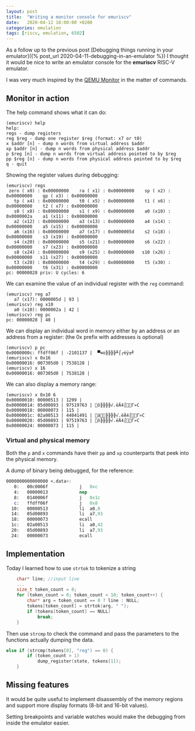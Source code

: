 ```yaml
---
layout: post
title:  "Writing a monitor console for emuriscv"
date:   2020-04-12 10:00:00 +0200
categories: emulation
tags: [riscv, emulation, 6502]
---
```


As a follow up to the previous post [Debugging things running in your emulator]({% post_url 2020-04-11-debugging-in-an-emulator %}) I thought it would be nice to write an emulator console for the **emuriscv** RISC-V emulator.

I was very much inspired by the [QEMU Monitor](https://en.wikibooks.org/wiki/QEMU/Monitor) in the matter of commands.

## Monitor in action
The help command shows what it can do:

```
(emuriscv) help
help:
regs - dump registers
reg $reg - dump one register $reg (format: x7 or t0)
x $addr [n] - dump n words from virtual address $addr
xp $addr [n] - dump n words from physical address $addr
p $reg [n] - dump n words from virtual address pointed to by $reg
pp $reg [n] - dump n words from physical address pointed to by $reg
q - quit
```

Showing the register values during debugging:

```
(emuriscv) regs
 zero ( x0) : 0x00000000    ra ( x1) : 0x00000000    sp ( x2) : 0x00000000    gp ( x3) : 0x00000000
   tp ( x4) : 0x00000000    t0 ( x5) : 0x00000000    t1 ( x6) : 0x00000000    t2 ( x7) : 0x00000000
   s0 ( x8) : 0x00000000    s1 ( x9) : 0x00000000    a0 (x10) : 0x0000002a    a1 (x11) : 0x00000000
   a2 (x12) : 0x00000000    a3 (x13) : 0x00000000    a4 (x14) : 0x00000000    a5 (x15) : 0x00000000
   a6 (x16) : 0x00000000    a7 (x17) : 0x0000005d    s2 (x18) : 0x00000000    s3 (x19) : 0x00000000
   s4 (x20) : 0x00000000    s5 (x21) : 0x00000000    s6 (x22) : 0x00000000    s7 (x23) : 0x00000000
   s8 (x24) : 0x00000000    s9 (x25) : 0x00000000   s10 (x26) : 0x00000000   s11 (x27) : 0x00000000
   t3 (x28) : 0x00000000    t4 (x29) : 0x00000000    t5 (x30) : 0x00000000    t6 (x31) : 0x00000000
pc: 00000028 priv: U cycles: 6
```

We can examine the value of an individual register with the `reg` command:
```
(emuriscv) reg a7
   a7 (x17): 0000005d | 93 |
(emuriscv) reg x10
   a0 (x10): 0000002a | 42 |
(emuriscv) reg pc
pc: 00000028 | 40 |
```

We can display an individual word in memory either by an address or an address from a register: (the 0x prefix with addresses is optional)

```
(emuriscv) p pc
0x0000000c: ffdff06f | -2101137 |  ▀≡o╠╠╠╠╨⌠┌èÿ±╝
(emuriscv) x 0x16
0x00000016: 007305d0 | 7538128 |
(emuriscv) x 16
0x00000016: 007305d0 | 7538128 |
```

We can also display a memory range:

```
(emuriscv) x 0x10 6
0x00000010: 00000513 | 1299 |
0x00000014: 05d00893 | 97519763 | ô╠╠╠╠√.ëÄ4⌠Γ»C
0x00000018: 00000073 | 115 |
0x0000001c: 02a00513 | 44041491 | á╠╠╠╠√.ëÄ4⌠Γ»C
0x00000020: 05d00893 | 97519763 | ô╠╠╠╠√.ëÄ4⌠Γ»C
0x00000024: 00000073 | 115 |
```

### Virtual and physical memory
Both the `p` and `x` commands have their `pp` and `xp` counterparts that peek into the physical memory.

A dump of binary being debugged, for the reference:

``` nasm
0000000000000000 <.data>:
   0:	00c0006f          	j	0xc
   4:	00000013          	nop
   8:	0140006f          	j	0x1c
   c:	ffdff06f          	j	0x8
  10:	00000513          	li	a0,0
  14:	05d00893          	li	a7,93
  18:	00000073          	ecall
  1c:	02a00513          	li	a0,42
  20:	05d00893          	li	a7,93
  24:	00000073          	ecall   
```

## Implementation

Today I learned how to use `strtok` to tokenize a string

```c
    char* line; //input line
    ...
	size_t token_count = 0;
	for (token_count = 0; token_count < 10; token_count++) {
		char* arg = token_count == 0 ? line : NULL;
		tokens[token_count] = strtok(arg, " ");
		if (tokens[token_count] == NULL)
			break;
	}
```

Then use `strcmp` to check the command and pass the parameters to the functions actually dumping the data.

```c
else if (strcmp(tokens[0], "reg") == 0) {
		if (token_count > 1)
			dump_register(state, tokens[1]);
	}
```

## Missing features

It would be quite useful to implement disassembly of the memory regions and support more display formats (8-bit and 16-bit values). 

Setting breakpoints and variable watches would make the debugging from inside the emulator easier. 